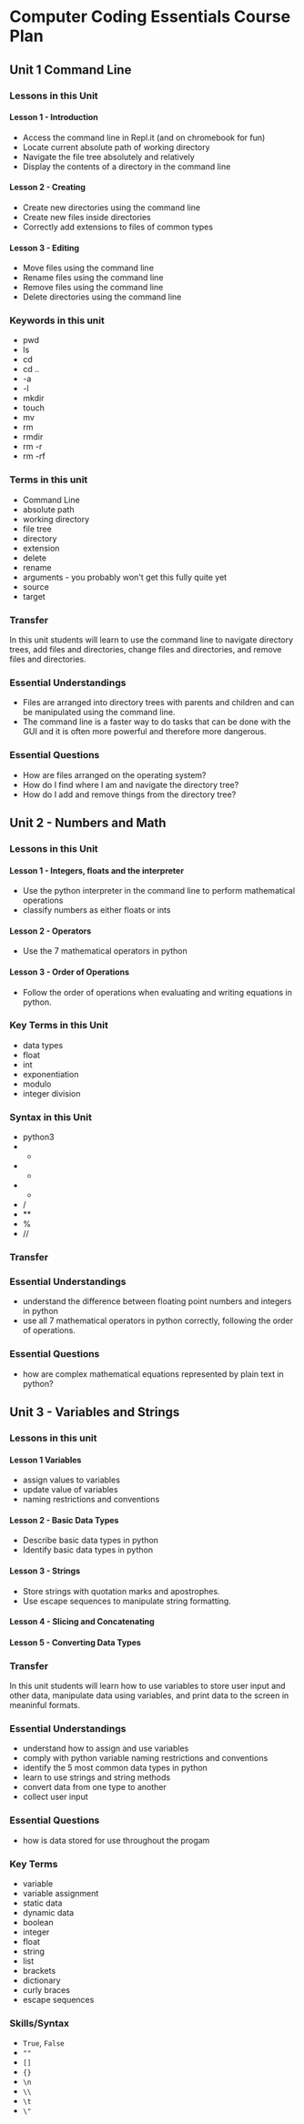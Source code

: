 # Computer Coding Essentials Course Plan
## Unit 1 Command Line
### Lessons in this Unit
#### Lesson 1 - Introduction
- Access the command line in Repl.it (and on chromebook for fun)
- Locate current absolute path of working directory
- Navigate the file tree absolutely and relatively
- Display the contents of a directory in the command line
#### Lesson 2 - Creating
- Create new directories using the command line
- Create new files inside directories
- Correctly add extensions to files of common types
#### Lesson 3 - Editing
- Move files using the command line
- Rename files using the command line
- Remove files using the command line
- Delete directories using the command line
### Keywords in this unit
- pwd
- ls
- cd
- cd ..
- -a
- -l
- mkdir
- touch
- mv
- rm
- rmdir
- rm -r
- rm -rf
### Terms in this unit
- Command Line
- absolute path
- working directory
- file tree
- directory
- extension
- delete
- rename
- arguments - you probably won't get this fully quite yet
- source
- target
### Transfer
In this unit students will learn to use the command line to navigate directory trees, add files and directories, change files and directories, and remove files and directories.
### Essential Understandings
- Files are arranged into directory trees with parents and children and can be manipulated using the command line.
- The command line is a faster way to do tasks that can be done with the GUI and it is often more powerful and therefore more dangerous.
### Essential Questions
- How are files arranged on the operating system?
- How do I find where I am and navigate the directory tree?
- How do I add and remove things from the directory tree?



## Unit 2 - Numbers and Math
### Lessons in this Unit
#### Lesson 1 - Integers, floats and the interpreter
- Use the python interpreter in the command line to perform mathematical operations
- classify numbers as either floats or ints
#### Lesson 2 - Operators
- Use the 7 mathematical operators in python
#### Lesson 3 - Order of Operations
- Follow the order of operations when evaluating and writing equations in python.
### Key Terms in this Unit
- data types
- float
- int
- exponentiation
- modulo
- integer division
### Syntax in this Unit
- python3
- +
- -
- *
- /
- **
- %
- //
### Transfer
### Essential Understandings
- understand the difference between floating point numbers and integers in python
- use all 7 mathematical operators in python correctly, following the order of operations.
### Essential Questions
- how are complex mathematical equations represented by plain text in python?

## Unit 3 - Variables and Strings
### Lessons in this unit
#### Lesson 1 Variables
- assign values to variables
- update value of variables
- naming restrictions and conventions
#### Lesson 2 - Basic Data Types
- Describe basic data types in python
- Identify basic data types in python
#### Lesson 3 - Strings
- Store strings with quotation marks and apostrophes.
- Use escape sequences to manipulate string formatting.
#### Lesson 4 - Slicing and Concatenating
#### Lesson 5 - Converting Data Types

### Transfer
In this unit students will learn how to use variables to store user input and other data, manipulate data using variables, and print data to the screen in meaninful formats.
### Essential Understandings
- understand how to assign and use variables
- comply with python variable naming restrictions and conventions
- identify the 5 most common data types in python
- learn to use strings and string methods
- convert data from one type to another
- collect user input
### Essential Questions
- how is data stored for use throughout the progam

### Key Terms
- variable
- variable assignment
- static data
- dynamic data
- boolean
- integer
- float
- string
- list
- brackets
- dictionary
- curly braces
- escape sequences
### Skills/Syntax
- `True`, `False`
- `""`
- `[]`
- `{}`
- `\n`
- `\\`
- `\t`
- `\"`